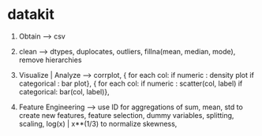 # datakit

1. Obtain               --> csv

2. clean                --> dtypes,
                            duplocates,
                            outliers,
                            fillna(mean, median, mode),
                            remove hierarchies

3. Visualize | Analyze  --> corrplot,
                            { for each col:
                                if numeric : density plot
                                if categorical : bar plot},
                            { for each col:
                                if numeric : scatter(col, label)
                                if categorical: bar(col, label)},

4. Feature Engineering  --> use ID for aggregations of sum, mean, std to create new features,
                            feature selection,
                            dummy variables,
                            splitting,
                            scaling,
                            log(x) | x**(1/3) to normalize skewness,
